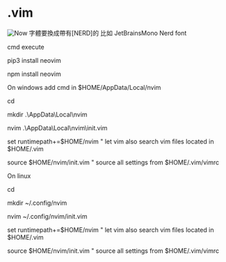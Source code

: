 # .vim
![Now](https://github.com/aaa890177/nvim/assets/127286236/c38af9c3-32e5-42eb-8e6a-6c193cd2e959)
字體要換成帶有[NERD]的 
比如 JetBrainsMono Nerd font

cmd execute

pip3 install neovim

npm install neovim


On windows add cmd in $HOME/AppData/Local/nvim

cd

mkdir .\AppData\Local\nvim

nvim .\AppData\Local\nvim\init.vim

set runtimepath+=$HOME/nvim         " let vim also search vim files located in $HOME/.vim

source $HOME/nvim/init.vim          " source all settings from $HOME/.vim/vimrc

On linux
  
cd

mkdir ~/.config/nvim

nvim ~/.config/nvim/init.vim

set runtimepath+=$HOME/nvim         " let vim also search vim files located in $HOME/.vim

source $HOME/nvim/init.vim          " source all settings from $HOME/.vim/vimrc

